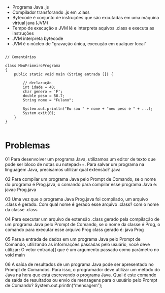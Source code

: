 - Programa Java .js 
- Compilador transforando .js em .class 
- Bytecode é conjunto de instruções que são excutadas em uma máquina virtual java (JVM) 
- Tempo de execução a JVM lê e interpreta aquivos .class e executa as instruções
- JVM interpreta bytecode
- JVM é o núcleo de "gravação única, execução em qualquer local"

```

// Comentários

class MeuPrimeiroPrograma
{
	public static void main (String entrada []) {

		// declaração
		int idade = 40;
		char genero = 'F';
		double peso = 50.7;
		String nome = "Fulano";
		
		System.out.println("Eu sou " + nome + "meu peso é " + ...);
		System.exit(0);
	}
}


```


# Problemas

01
​Para desenvolver um programa Java, utilizamos um editor de texto que pode ser bloco de notas ou notepad++. Para salvar um programa na linguagem Java, precisamos utilizar qual extensão?
​.java


02
​Para compilar um programa Java pelo Prompt de Comando, se o nome do programa é Prog.java, o comando para compilar esse programa Java é:
​javac Prog.java


03
​Uma vez que o programa Java Prog.java foi compilado, um arquivo .class é gerado. Com qual nome é gerado esse arquivo .class?
​com o nome da classe .class


04
​Para executar um arquivo de extensão .class gerado pela compilação de um programa Java pelo Prompt de Comando, se o nome da classe é Prog, o comando para executar esse arquivo Prog.class gerado é:
​java Prog


05
​Para a entrada de dados em um programa Java pelo Prompt de Comando, utilizando as informações passadas pelo usuário, você deve utilizar:
​O vetor entrada[] que é um argumento passado como parâmetro no void main


06
​A saída de resultados de um programa Java pode ser apresentado no Prompt de Comandos. Para isso, o programador deve utilizar um método do Java na hora que está escrevendo o programa Java. Qual é este comando de saída de resultados ou envio de mensagens para o usuário pelo Prompt de Comando?
​System.out.println(“mensagem”);